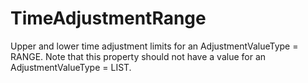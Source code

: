 TimeAdjustmentRange
===================

Upper and lower time adjustment limits for an AdjustmentValueType = RANGE. Note that this property should not have a value for an AdjustmentValueType = LIST.
